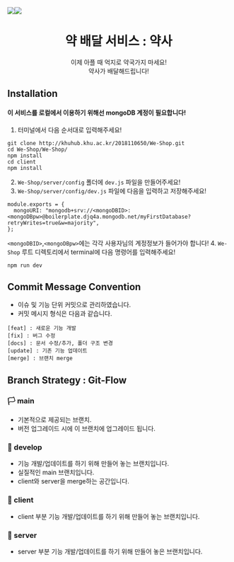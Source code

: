 ![](https://images.velog.io/images/mindyeoi/post/39416bc0-636f-4034-b4f5-84d064701c03/whatmedicine.png)![](https://images.velog.io/images/mindyeoi/post/2ad382db-8e5b-4532-9e0b-e16fa32a56ae/KakaoTalk_Photo_2021-06-11-05-00-23.png)
<center> 
  <h1> 약 배달 서비스 : 약사 </h1>
  이제 아플 때 억지로 약국가지 마세요!<br>
약사가 배달해드립니다!
  </center>

## Installation
#### 이 서비스를 로컬에서 이용하기 위해선 mongoDB 계정이 필요합니다!
1. 터미널에서 다음 순서대로 입력해주세요!
```
git clone http://khuhub.khu.ac.kr/2018110650/We-Shop.git
cd We-Shop/We-Shop/
npm install
cd client
npm install
```

2. `We-Shop/server/config` 폴더에 `dev.js` 파일을 만들어주세요!
3. `We-Shop/server/config/dev.js` 파일에 다음을 입력하고 저장해주세요!
```
module.exports = {
  mongoURI: "mongodb+srv://<mongoDBID>:<mongoDBpw>@boilerplate.djq4a.mongodb.net/myFirstDatabase?retryWrites=true&w=majority",
};
```
`<mongoDBID>`,`<mongoDBpw>`에는 각각 사용자님의 계정정보가 들어가야 합니다!
4. `We-Shop` 루트 디렉토리에서 terminal에 다음 명령어를 입력해주세요!
```
npm run dev
```

## Commit Message Convention
* 이슈 및 기능 단위 커밋으로 관리하였습니다.
* 커밋 메시지 형식은 다음과 같습니다.
```
[feat] : 새로운 기능 개발
[fix] : 버그 수정
[docs] : 문서 수정/추가, 폴더 구조 변경
[update] : 기존 기능 업데이트
[merge] : 브랜치 merge
```

## Branch Strategy : Git-Flow
### 🏳️ main 
- 기본적으로 제공되는 브랜치.
- 버전 업그레이드 시에 이 브랜치에 업그레이드 됩니다.

### 🏴 develop
- 기능 개발/업데이트를 하기 위해 만들어 놓는 브랜치입니다.
- 실질적인 main 브랜치입니다.
- client와 server을 merge하는 공간입니다.

### 🎁 client
- client 부분 기능 개발/업데이트를 하기 위해 만들어 놓는 브랜치입니다.

### 👾 server
- server 부분 기능 개발/업데이트를 하기 위해 만들어 놓은 브랜치입니다.
